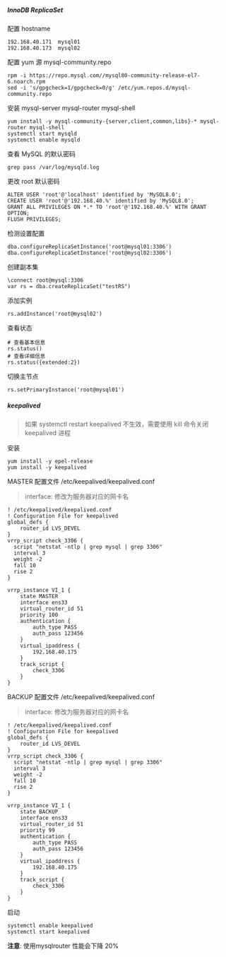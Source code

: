 ##### InnoDB ReplicaSet

配置 hostname

```
192.168.40.171	mysql01
192.168.40.173  mysql02
```

配置 yum 源 mysql-community.repo

```
rpm -i https://repo.mysql.com//mysql80-community-release-el7-6.noarch.rpm
sed -i 's/gpgcheck=1/gpgcheck=0/g' /etc/yum.repos.d/mysql-community.repo
```

安装 mysql-server mysql-router mysql-shell

```
yum install -y mysql-community-{server,client,common,libs}-* mysql-router mysql-shell
systemctl start mysqld
systemctl enable mysqld
```

查看 MySQL 的默认密码

```
grep pass /var/log/mysqld.log
```

更改 root 默认密码

```
ALTER USER 'root'@'localhost' identified by 'MySQL8.0';
CREATE USER 'root'@'192.168.40.%' identified by 'MySQL8.0';
GRANT ALL PRIVILEGES ON *.* TO 'root'@'192.168.40.%' WITH GRANT OPTION;
FLUSH PRIVILEGES;
```

检测设置配置

```
dba.configureReplicaSetInstance('root@mysql01:3306')
dba.configureReplicaSetInstance('root@mysql02:3306')
```

创建副本集

```
\connect root@mysql:3306
var rs = dba.createReplicaSet("testRS")
```

添加实例

```
rs.addInstance('root@mysql02')
```

查看状态

```
# 查看基本信息
rs.status()
# 查看详细信息
rs.status({extended:2})
```

切换主节点

```
rs.setPrimaryInstance('root@mysql01')
```

##### keepalived

> 如果 systemctl restart keepalived 不生效，需要使用 kill 命令关闭 keepalived 进程 

安装

```
yum install -y epel-release
yum install -y keepalived
```

MASTER 配置文件 /etc/keepalived/keepalived.conf

> interface: 修改为服务器对应的网卡名

```
! /etc/keepalived/keepalived.conf
! Configuration File for keepalived
global_defs {
    router_id LVS_DEVEL
}
vrrp_script check_3306 {
  script "netstat -ntlp | grep mysql | grep 3306"
  interval 3
  weight -2
  fall 10
  rise 2
}

vrrp_instance VI_1 {
    state MASTER
    interface ens33
    virtual_router_id 51
    priority 100
    authentication {
        auth_type PASS
        auth_pass 123456
    }
    virtual_ipaddress {
        192.168.40.175
    }
    track_script {
        check_3306
    }
}
```

BACKUP 配置文件 /etc/keepalived/keepalived.conf

> interface: 修改为服务器对应的网卡名

```
! /etc/keepalived/keepalived.conf
! Configuration File for keepalived
global_defs {
    router_id LVS_DEVEL
}
vrrp_script check_3306 {
  script "netstat -ntlp | grep mysql | grep 3306"
  interval 3
  weight -2
  fall 10
  rise 2
}

vrrp_instance VI_1 {
    state BACKUP
    interface ens33
    virtual_router_id 51
    priority 99
    authentication {
        auth_type PASS
        auth_pass 123456
    }
    virtual_ipaddress {
        192.168.40.175
    }
    track_script {
        check_3306
    }
}
```

启动

```
systemctl enable keepalived
systemctl start keepalived
```



**注意**: 使用mysqlrouter 性能会下降 20%